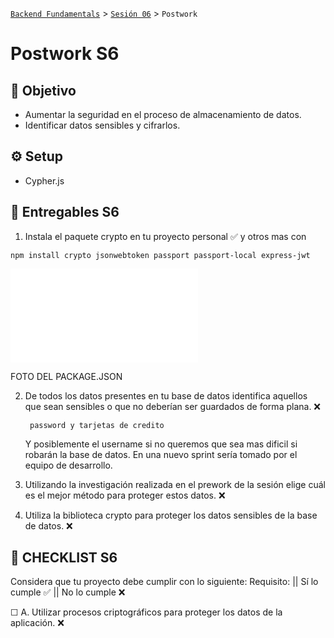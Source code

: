 [`Backend Fundamentals`](../../README.md) > [`Sesión 06`](../README.md) > `Postwork`

# Postwork S6

## 🎯 Objetivo

- Aumentar la seguridad en el proceso de almacenamiento de datos.
- Identificar datos sensibles y cifrarlos.

## ⚙️ Setup

- Cypher.js

## 📑 Entregables S6

1. Instala el paquete crypto en tu proyecto personal ✅ y otros mas con

```
npm install crypto jsonwebtoken passport passport-local express-jwt
```
![package.json](../package.json)

FOTO DEL PACKAGE.JSON

2. De todos los datos presentes en tu base de datos identifica aquellos que sean sensibles o que no deberían ser guardados de forma plana.  ❌

        password y tarjetas de credito 

    Y posiblemente el username si no queremos que sea mas dificil si robarán la base de datos. En una nuevo sprint sería tomado por el equipo de desarrollo.

3. Utilizando la investigación realizada en el prework de la sesión elige cuál es el mejor método para proteger estos datos.  ❌

4. Utiliza la biblioteca crypto para proteger los datos sensibles de la base de datos.  ❌

## 📑 CHECKLIST S6

Considera que tu proyecto debe cumplir con lo siguiente:
Requisito: || Sí lo cumple ✅ || No lo cumple ❌

☐ A. Utilizar procesos criptográficos para proteger los datos de la aplicación. ❌
